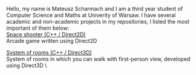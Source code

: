 Hello, my name is Mateusz Scharmach and I am a third year student of Computer Science and Maths at Univerity of Warsaw. I have several academic and non-academic projects in my repositories, I listed the most important of them below:\
[Space shooter (C++ / Direct2D)](https://github.com/Scharmi/University-Projects/tree/master/Graphics%20in%20Windows/space-shooter)\
Arcade game written using Direct2D

[System of rooms (C++ / Direct3D)](https://github.com/Scharmi/University-Projects/tree/master/Graphics%20in%20Windows/jnp3-direct3d)\
System of rooms in which you can walk with first-person view, developed using Direct3D \






<!--
**Scharmi/Scharmi** is a ✨ _special_ ✨ repository because its `README.md` (this file) appears on your GitHub profile.

Here are some ideas to get you started:

- 🔭 I’m currently working on ...
- 🌱 I’m currently learning ...
- 👯 I’m looking to collaborate on ...
- 🤔 I’m looking for help with ...
- 💬 Ask me about ...
- 📫 How to reach me: ...
- 😄 Pronouns: ...
- ⚡ Fun fact: ...
-->
